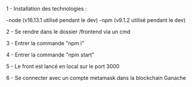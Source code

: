1 - Installation des technologies :

-node (v16.13.1 utilisé pendant le dev)
-npm (v9.1.2 utilisé pendant le dev)

2 - Se rendre dans le dossier /frontend via un cmd

3 - Entrer la commande "npm i"

4 - Entrer la commande "npm start"

5 - Le front est lancé en local sur le port 3000

6 - Se connecter avec un compte metamask dans la blockchain Ganache
